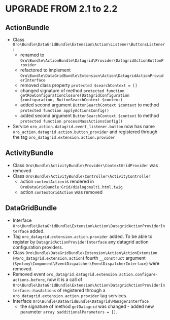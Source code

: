 UPGRADE FROM 2.1 to 2.2
=======================

ActionBundle
------------
- Class `Oro\Bundle\DataGridBundle\Extension\Action\Listener\ButtonsListener`:
    - renamed to `Oro\Bundle\ActionBundle\Datagrid\Provider\DatagridActionButtonProvider`
    - refactored to implement `Oro\Bundle\DataGridBundle\Extension\Action\DatagridActionProviderInterface`
    - removed class property `protected $searchContext = []`
    - changed signature of method `protected function getRowConfigurationClosure(DatagridConfiguration $configuration, ButtonSearchContext $context)`
    - added second argument `ButtonSearchContext $context` to method `protected function applyActionsConfig()`
    - added second argument `ButtonSearchContext $context` to method `protected function processMassActionsConfig()`
- Service `oro_action.datagrid.event_listener.button` now has name `oro_action.datagrid.action.button_provider` and registered through the tag `oro_datagrid.extension.action.provider`

ActivityBundle
--------------
- Class `Oro\Bundle\ActivityBundle\Provider\ContextGridProvider` was removed
- Class `Oro\Bundle\ActivityBundle\Controller\ActivityController`
    - action `contextAction` is rendered in `OroDataGridBundle:Grid/dialog:multi.html.twig`
    - action `contextGridAction` was removed

DataGridBundle
--------------
- Interface `Oro\Bundle\DataGridBundle\Extension\Action\DatagridActionProviderInterface` added.
- Tag `oro_datagrid.extension.action.provider` added. To be able to register by `DatagridActionProviderInterface` any datagrid action configuration providers.
- Class `Oro\Bundle\DataGridBundle\Extension\Action\ActionExtension` (`@oro_datagrid.extension.action`) fourth `__construct` argument (`Symfony\Component\EventDispatcher\EventDispatcherInterface`) were removed.
- Removed event `oro_datagrid.datagrid.extension.action.configure-actions.before`, now it is a call of `Oro\Bundle\DataGridBundle\Extension\Action\DatagridActionProviderInterface::hasActions` of registered through a `oro_datagrid.extension.action.provider` tag services.
- Interface `Oro\Bundle\DataGridBundle\Datagrid\ManagerInterface`
    - the signature of method `getDatagrid` was changed - added new parameter `array $additionalParameters = []`.
